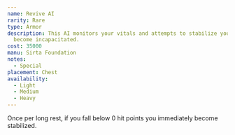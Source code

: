 ```yaml
---
name: Revive AI
rarity: Rare
type: Armor
description: This AI monitors your vitals and attempts to stabilize you if
  become incapacitated.
cost: 35000
manu: Sirta Foundation
notes:
  - Special
placement: Chest
availability:
  - Light
  - Medium
  - Heavy
---
```

Once per long rest, if you fall below 0 hit points you immediately become stabilized.
